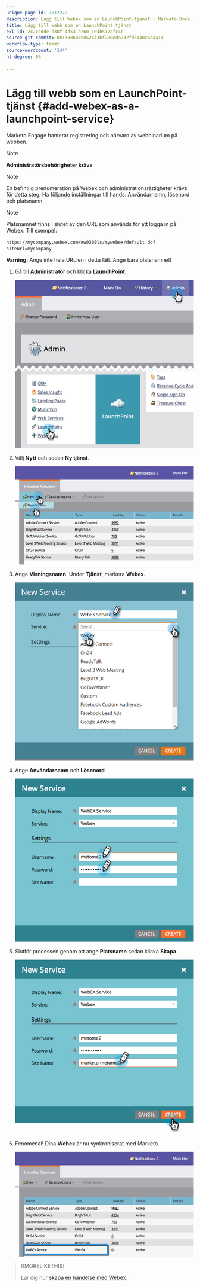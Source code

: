 ```yaml
---
unique-page-id: 7512272
description: Lägg till Webex som en LaunchPoint-tjänst - Marketo Docs - Produktdokumentation
title: Lägg till webb som en LaunchPoint-tjänst
exl-id: 2c2cedde-d38f-4d53-a760-104b517afc4c
source-git-commit: 8813686a39852443bf200eda232fd5448c6aa414
workflow-type: tm+mt
source-wordcount: '144'
ht-degree: 0%

---
```


# Lägg till webb som en LaunchPoint-tjänst {#add-webex-as-a-launchpoint-service}

Marketo Engage hanterar registrering och närvaro av webbinarium på webben.

>[!NOTE]
>
>**Administratörsbehörigheter krävs**

>[!NOTE]
>
>En befintlig prenumeration på Webex och administrationsrättigheter krävs för detta steg. Ha följande inställningar till hands: Användarnamn, lösenord och platsnamn.

>[!NOTE]
>
>Platsnamnet finns i slutet av den URL som används för att logga in på Webex. Till exempel:
>
>`https://mycompany.webex.com/mw0300lc/mywebex/default.do?siteurl=mycompany`
>
>**Varning:** Ange inte hela URL:en i detta fält. Ange bara platsnamnet!

1. Gå till **Administratör** och klicka **LaunchPoint**.

   ![](assets/image2015-4-23-11-3a20-3a43.png)

1. Välj **Nytt** och sedan **Ny tjänst**.

   ![](assets/webex-new-service.png)

1. Ange **Visningsnamn**. Under **Tjänst**, markera **Webex**.

   ![](assets/new-service-webex.png)

1. Ange **Användarnamn** och **Lösenord**.

   ![](assets/image2015-4-24-18-3a56-3a56.png)

1. Slutför processen genom att ange **Platsnamn** sedan klicka **Skapa**.

   ![](assets/image2015-4-24-18-3a58-3a43.png)

1. Fenomenal! Dina **Webex** är nu synkroniserat med Marketo.

   ![](assets/webex.png)

>[!MORELIKETHIS]
>
>Lär dig hur [skapa en händelse med Webex](/help/marketo/product-docs/demand-generation/events/create-an-event/create-an-event-with-webex.md).

